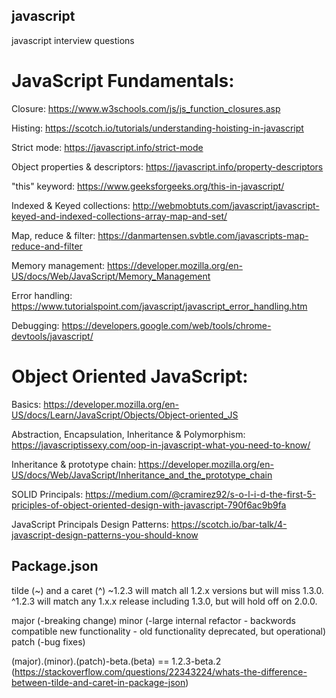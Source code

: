 ## javascript
javascript interview questions

# JavaScript Fundamentals:


Closure: https://www.w3schools.com/js/js_function_closures.asp

Histing: https://scotch.io/tutorials/understanding-hoisting-in-javascript

Strict mode: https://javascript.info/strict-mode

Object properties & descriptors: https://javascript.info/property-descriptors

"this" keyword: https://www.geeksforgeeks.org/this-in-javascript/

Indexed & Keyed collections: http://webmobtuts.com/javascript/javascript-keyed-and-indexed-collections-array-map-and-set/

Map, reduce & filter: https://danmartensen.svbtle.com/javascripts-map-reduce-and-filter

Memory management: https://developer.mozilla.org/en-US/docs/Web/JavaScript/Memory_Management

Error handling: https://www.tutorialspoint.com/javascript/javascript_error_handling.htm

Debugging: https://developers.google.com/web/tools/chrome-devtools/javascript/

 

# Object Oriented JavaScript:

 

Basics: https://developer.mozilla.org/en-US/docs/Learn/JavaScript/Objects/Object-oriented_JS 

Abstraction, Encapsulation, Inheritance & Polymorphism: https://javascriptissexy.com/oop-in-javascript-what-you-need-to-know/

Inheritance & prototype  chain: https://developer.mozilla.org/en-US/docs/Web/JavaScript/Inheritance_and_the_prototype_chain 

SOLID Principals: https://medium.com/@cramirez92/s-o-l-i-d-the-first-5-priciples-of-object-oriented-design-with-javascript-790f6ac9b9fa

JavaScript Principals Design Patterns: https://scotch.io/bar-talk/4-javascript-design-patterns-you-should-know  

## Package.json
tilde (~) and a caret (^)
~1.2.3 will match all 1.2.x versions but will miss 1.3.0.
^1.2.3 will match any 1.x.x release including 1.3.0, but will hold off on 2.0.0.

major (-breaking change)
minor (-large internal refactor
       - backwords compatible new functionality
       - old functionality deprecated, but operational)
patch (-bug fixes)

(major).(minor).(patch)-beta.(beta) == 1.2.3-beta.2
(https://stackoverflow.com/questions/22343224/whats-the-difference-between-tilde-and-caret-in-package-json)


